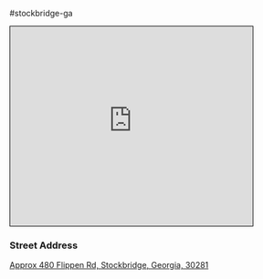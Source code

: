 #stockbridge-ga 
<iframe width="425" height="350" src="https://www.openstreetmap.org/export/embed.html?bbox=-84.24829781055452%2C33.53291691140912%2C-84.24340546131135%2C33.536534368525565&amp;layer=transportmap&amp;marker=33.53472565888855%2C-84.24585163593292" style="border: 1px solid black"></iframe>

### Street Address
[Approx 480 Flippen Rd, 
Stockbridge, Georgia, 30281](https://www.openstreetmap.org/?mlat=33.534726&amp;mlon=-84.245852#map=18/33.534726/-84.245852&amp;layers=T)





